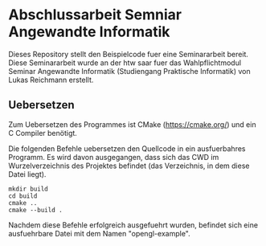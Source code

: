 # Abschlussarbeit Semniar Angewandte Informatik

Dieses Repository stellt den Beispielcode fuer eine Seminararbeit bereit. Diese Seminararbeit wurde an der htw saar 
fuer das Wahlpflichtmodul Seminar Angewandte Informatik (Studiengang Praktische Informatik) von Lukas Reichmann 
erstellt.

## Uebersetzen
Zum Uebersetzen des Programmes ist CMake (https://cmake.org/) und ein C Compiler benötigt.

Die folgenden Befehle uebersetzen den Quellcode in ein ausfuerbahres Programm. Es wird davon ausgegangen, dass sich 
das CWD im Wurzelverzeichnis des Projektes befindet (das Verzeichnis, in dem diese Datei liegt).

```
mkdir build
cd build
cmake ..
cmake --build .
```

Nachdem diese Befehle erfolgreich ausgefuehrt wurden, befindet sich eine ausfuehrbare Datei mit dem Namen 
"opengl-example".
